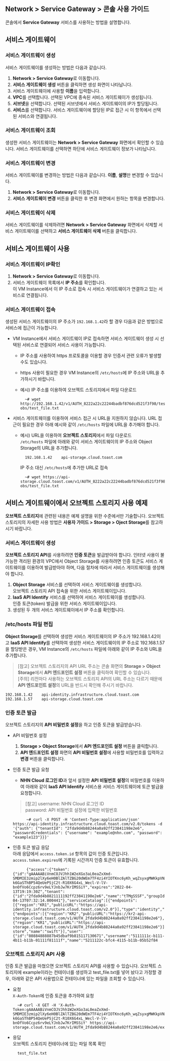 ## Network > Service Gateway > 콘솔 사용 가이드

콘솔에서 **Service Gateway** 서비스를 사용하는 방법을 설명합니다.

## 서비스 게이트웨이

### 서비스 게이트웨이 생성

서비스 게이트웨이를 생성하는 방법은 다음과 같습니다.

1. **Network > Service Gateway**로 이동합니다.
2. **서비스 게이트웨이 생성** 버튼을 클릭하면 생성 화면이 나타납니다.
3. 서비스 게이트웨이에 사용할 **이름**을 입력합니다.
4. **VPC**를 선택합니다. 선택된 VPC에 종속된 서비스 게이트웨이가 생성됩니다.
5. **서브넷**을 선택합니다. 선택된 서브넷에서 서비스 게이트웨이의 IP가 할당됩니다.
6. **서비스**를 선택합니다. 서비스 게이트웨이에 할당된 IP로 접근 시 이 항목에서 선택된 서비스와 연결됩니다.

### 서비스 게이트웨이 조회

생성한 서비스 게이트웨이는 **Network > Service Gateway** 화면에서 확인할 수 있습니다. 서비스 게이트웨이를 선택하면 하단에 서비스 게이트웨이 정보가 나타납니다.

### 서비스 게이트웨이 변경

서비스 게이트웨이를 변경하는 방법은 다음과 같습니다. **이름**, **설명**만 변경할 수 있습니다.

1. **Network > Service Gateway**로 이동합니다.
2. **서비스 게이트웨이 변경** 버튼을 클릭한 후 변경 화면에서 원하는 항목을 변경합니다.

### 서비스 게이트웨이 삭제

서비스 게이트웨이를 삭제하려면 **Network > Service Gateway** 화면에서 삭제할 서비스 게이트웨이를 선택하고 **서비스 게이트웨이 삭제** 버튼을 클릭합니다.

## 서비스 게이트웨이 사용

### 서비스 게이트웨이 IP확인

1. **Network > Service Gateway**로 이동합니다.
2. 서비스 게이트웨이 목록에서 **IP 주소**를 확인합니다.<br>
   이 VM Instance에서 이 IP 주소로 접속 시 서비스 게이트웨이가 연결하고 있는 서비스로 연결됩니다.

### 서비스 게이트웨이 접속

생성된 서비스 게이트웨이의 IP 주소가 `192.168.1.42`라 할 경우 다음과 같은 방법으로 서비스에 접근이 가능합니다.

* VM Instance에서 서비스 게이트웨이 IP로 접속하면 서비스 게이트웨이 생성 시 선택된 서비스로 연결되어 서비스 사용이 가능합니다.
    * IP 주소를 사용하여 https 프로토콜을 이용할 경우 인증서 관련 오류가 발생할 수도 있습니다.
    * https 사용이 필요한 경우 VM Instance의 `/etc/hosts`에 IP 주소와 URL을 추가하시기 바랍니다.
    * 예시) IP 주소를 이용하여 오브젝트 스토리지에서 파일 다운로드

            ~# wget http://192.168.1.42/v1/AUTH_8222a22c22244badbf876dcd521f3f98/test-obs/test_file.txt

* 서비스 게이트웨이를 이용하여 서비스 접근 시 URL을 지원하지 않습니다. URL 접근이 필요한 경우 아래 예시와 같이 `/etc/hosts` 파일에 URL을 추가해야 합니다.
    * 예시) URL을 이용하여 **오브젝트 스토리지**에서 파일 다운로드<br>
      `/etc/hosts` 파일에 아래와 같이 서비스 게이트웨이의 IP 주소와 Object Storage의 URL을 추가합니다.

            192.168.1.42    api-storage.cloud.toast.com

        IP 주소 대신 `/etc/hosts`에 추가한 URL로 접속

            ~# wget https://api-storage.cloud.toast.com/v1/AUTH_8222a22c22244badbf876dcd521f3f98/test-obs/test_file.txt

## 서비스 게이트웨이에서 오브젝트 스토리지 사용 예제

**오브젝트 스토리지**에 관련된 내용은 예제 설명을 위한 수준에서만 기술합니다. 오브젝트 스토리지의 자세한 사용 방법은 **사용자 가이드 > Storage > Oject Storage**를 참고하시기 바랍니다.

### 서비스 게이트웨이 생성

**오브젝트 스토리지 API**를 사용하려면 **인증 토큰**을 발급받아야 합니다. 인터넷 사용이 불가능한 격리된 환경의 VPC에서 Object Storage를 사용하려면 인증 토큰도 서비스 게이트웨이를 이용하여 발급받아야 하며, 다음 절차에 따라서 서비스 게이트웨이를 생성해야 합니다.

1. **Object Storage** 서비스를 선택하여 서비스 게이트웨이를 생성합니다.<br>
   오브젝트 스토리지 API 접속을 위한 서비스 게이트웨이입니다.
2. **IaaS API Identify** 서비스를 선택하여 서비스 게이트웨이를 생성합니다.<br>
   인증 토큰(token) 발급을 위한 서비스 게이트웨이입니다.
3. 생성된 두 개의 서비스 게이트웨이에서 IP 주소를 확인합니다.

### /etc/hosts 파일 편집

**Object Storage**를 선택하여 생성한 서비스 게이트웨이의 IP 주소가 192.168.1.42이고 **IaaS API Identify**를 선택하여 생성한 서비스 게이트웨이의 IP 주소로 192.168.1.57을 할당받은 경우, VM Instance의 `/etc/hosts` 파일에 아래와 같이 IP 주소와 URL을 추가합니다.

> [참고] 오브젝트 스토리지의 API URL 주소는 콘솔 화면의 **Storage > Object Storage**에서 **API 엔드포인트 설정** 버튼을 클릭하여 확인할 수 있습니다.<br>
> [주의] 리전마다 사용하는 오브젝트 스토리지 API의 URL 주소는 다르기 때문에 **API 엔드포인트 설정**의 URL을 반드시 확인해 주시기 바랍니다.

```
192.168.1.42	api-identity.infrastructure.cloud.toast.com
192.168.1.57	api-storage.cloud.toast.com
```

### 인증 토큰 발급

오브젝트 스토리지의 **API 비밀번호 설정**을 하고 인증 토큰을 발급받습니다.

* API 비밀번호 설정<br>
    1. **Storage > Object Storage**에서 **API 엔드포인트 설정** 버튼을 클릭합니다.<br>
    2. **API 엔드포인트 설정** 화면의 **API 비밀번호 설정**에 사용할 비밀번호를 입력하고 **변경** 버튼을 클릭합니다.<br>

* 인증 토큰 발급 요청<br>
    * **NHN Cloud 로그인 ID**과 앞서 설정한 **API 비밀번호 설정**의 비밀번호를 이용하여 아래와 같이 **IaaS API Identify** 서비스용 서비스 게이트웨이에 토큰 발급을 요청합니다.
    > [참고] 
    > username: NHN Cloud 로그인 ID<br>
    > password: API 비밀번호 설정에 입력한 비밀번호<br>

            ~# curl -X POST -H 'Content-Type:application/json' https://api-identity.infrastructure.cloud.toast.com/v2.0/tokens -d '{"auth": {"tenantId": "2fda9d4b88244a0a92ff23841198e2e6", "passwordCredentials": {"username": "example@nhn.com", "password": "example123"}}}'

* 인증 토큰 발급 응답<br>
  아래 응답에서 `access.token.id` 항목의 값이 인증 토큰입니다. `access.token.expires`에 기록된 시간까지 인증 토큰이 유효합니다.

            {"access":{"token":{"id":"gAAAAABiVnmCOJVJhh1W2eXGo3aL0eaZxXmd-SMDMIE3zmip2lXy6eH0BlZAlTZBG20dWEm7TF4zi4YIOTKnc6yKh_wqZsyxgMWKkpVNShzE-k6GaSThBP54QeUePSjC2t-R10X6G4xL_Wecl-V-lV-bnOfVo6Ccpz6rv9eLYJnbJw7KrIMSSiY","expires":"2022-04-13T19:19:30Z","tenant":{"id":"2fda9d4b8821111192ff23841198e2e6","name":"tTMgSSSF","groupId":"XXj2zkH7777modGU","description":"","enabled":true,"project_domain":"NORMAL","swift":true},"issued_at":"2022-04-13T07:32:14.000441"},"serviceCatalog":[{"endpoints":[{"region":"KR1","publicURL":"https://api-identity.infrastructure.cloud.toast.com/v2.0"}],"type":"identity","name":"keystone"},{"endpoints":[{"region":"KR2","publicURL":"https://kr2-api-storage.cloud.toast.com/v1/AUTH_2fda9d4b88244a0a92ff23841198e2e6"},{"region":"KR1","publicURL":"https://api-storage.cloud.toast.com/v1/AUTH_2fda9d4b88244a0a92ff23841198e2e6"}],"type":"object-store","name":"swift"}],"user":{"id":"80884888887b45dbaf9b815117130671","username":"5111111c-b111-4b11-b11b-01111f81111f","name":"5211122c-bfc4-4115-b11b-05b52f84

### 오브젝트 스토리지 API 사용

인증 토큰 발급을 마쳤으면 오브젝트 스토리지 API를 사용할 수 있습니다. 오브젝트 스토리지에 example이라는 컨테이너를 생성하고 test_file.txt를 넣어 놨다고 가정할 경우, 아래와 같은 API 사용법으로 컨테이너에 있는 파일을 조회할 수 있습니다.

* 요청<br>
  `X-Auth-Token`에 인증 토큰을 추가하여 요청

        ~# curl -X GET -H 'X-Auth-Token:gAAAAABiVnmCOJVJhh1W2eXGo3aL0eaZxXmd-SMDMIE3zmip2lXy6eH0BlZAlTZBG20dWEm7TF4zi4YIOTKnc6yKh_wqZsyxgMWKkpVNShzE-k6GaSThBP54QeUePSjC2t-R10X6G4xL_Wecl-V-lV-bnOfVo6Ccpz6rv9eLYJnbJw7KrIMSSiY' https://api-storage.cloud.toast.com/v1/AUTH_2fda9d4b88244a0a92ff23841198e2e6/example

* 응답<br>
  오브젝트 스토리지 컨테이너에 있는 파일 목록 확인

        test_file.txt

